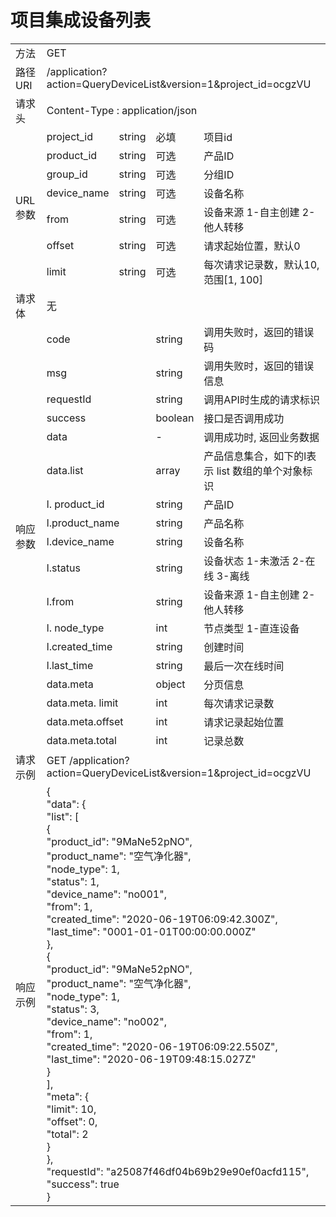 # 项目集成设备列表

<table>
<tr><td>方法</td><td colspan="4">GET</td></tr>
<tr><td>路径URI</td><td colspan="4">/application?action=QueryDeviceList&version=1&project_id=ocgzVU</td></tr>
<tr><td>请求头</td><td colspan="4">Content-Type : application/json</td></tr>

<tr><td rowspan="7">URL参数</td><td>project_id</td><td>string</td><td>必填</td><td>项目id </td></td>
<tr><td>product_id</td><td>string</td><td>可选</td><td>产品ID</td></tr>
<tr><td>group_id</td><td>string</td><td>可选</td><td>分组ID</td></tr>
<tr><td>device_name</td><td>string</td><td>可选</td><td>设备名称</td></tr>
<tr><td>from</td><td>string</td><td>可选</td><td>设备来源 1-自主创建 2-他人转移</td></tr>
<tr><td>offset</td><td>string</td><td>可选</td><td>请求起始位置，默认0</td></tr>
<tr><td>limit</td><td>string</td><td>可选</td><td>每次请求记录数，默认10, 范围[1, 100]</td></tr>

<tr><td>请求体</td><td colspan="4">无</td></tr>

<tr><td rowspan="18">响应参数</td><td colspan="2">code</td><td>string</td><td>调用失败时，返回的错误码</td></tr>
<tr><td colspan="2">msg</td><td>string</td><td>调用失败时，返回的错误信息</td></tr>
<tr><td colspan="2">requestId</td><td>string</td><td>调用API时生成的请求标识</td></tr>
<tr><td colspan="2">success</td><td>boolean</td><td>接口是否调用成功</td></tr>
<tr><td colspan="2">data</td><td>-</td><td>调用成功时, 返回业务数据</td></tr>
<tr><td colspan="2">data.list</td><td>array</td><td>产品信息集合，如下的l表示 list 数组的单个对象标识</td></tr>
<tr><td colspan="2">l. product_id</td><td>string</td><td>产品ID</td></tr>
<tr><td colspan="2">l.product_name</td><td>string</td><td>产品名称</td></tr>
<tr><td colspan="2">l.device_name</td><td>string</td><td>设备名称</td></tr>
<tr><td colspan="2">l.status</td><td>string</td><td>设备状态 1-未激活 2-在线 3-离线</td></tr>
<tr><td colspan="2">l.from</td><td>string</td><td>设备来源 1-自主创建 2-他人转移</td></tr>
<tr><td colspan="2">l. node_type</td><td>int</td><td>节点类型 1-直连设备</td></tr>
<tr><td colspan="2">l.created_time</td><td>string</td><td>创建时间</td></tr>
<tr><td colspan="2">l.last_time</td><td>string</td><td>最后一次在线时间</td></tr>
<tr><td colspan="2">data.meta</td><td>object</td><td>分页信息</td></tr>
<tr><td colspan="2">data.meta. limit</td><td>int</td><td>每次请求记录数</td></tr>
<tr><td colspan="2">data.meta.offset</td><td>int</td><td>请求记录起始位置</td></tr>
<tr><td colspan="2">data.meta.total</td><td>int</td><td>记录总数</td></tr>

<tr><td>请求示例</td><td colspan="4">GET  /application?action=QueryDeviceList&version=1&project_id=ocgzVU</td></tr>
<tr><td>响应示例</td><td colspan="4">
{<br>
    "data": {<br>
        "list": [<br>
             {<br>
                "product_id": "9MaNe52pNO",<br>
                "product_name": "空气净化器",<br>
                "node_type": 1,<br>
                "status": 1,<br>
                "device_name": "no001",<br>
                "from": 1,<br>
                "created_time": "2020-06-19T06:09:42.300Z",<br>
                "last_time": "0001-01-01T00:00:00.000Z"<br>
            },<br>
            {<br>
                "product_id": "9MaNe52pNO",<br>
                "product_name": "空气净化器",<br>
                "node_type": 1,<br>
                "status": 3,<br>
                "device_name": "no002",<br>
                "from": 1,<br>
                "created_time": "2020-06-19T06:09:22.550Z",<br>
                "last_time": "2020-06-19T09:48:15.027Z"<br>
            }<br>
        ],<br>
        "meta": {<br>
            "limit": 10,<br>
            "offset": 0,<br>
            "total": 2<br>
        }<br>
    },<br>
    "requestId": "a25087f46df04b69b29e90ef0acfd115", <br>
    "success": true<br>
}<br>
</td></tr>
</table>